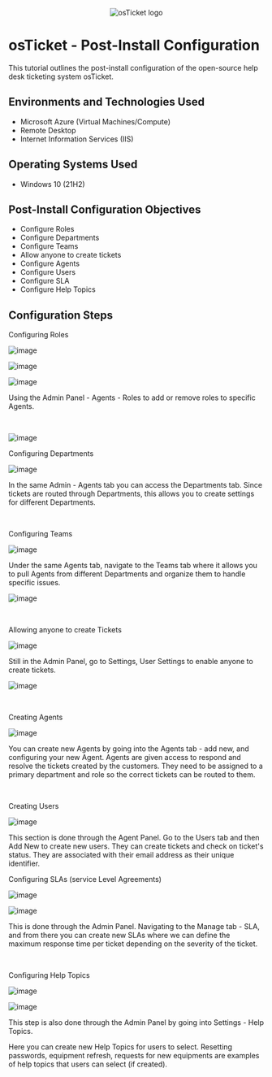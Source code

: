 <p align="center">
<img src="https://i.imgur.com/Clzj7Xs.png" alt="osTicket logo"/>
</p>

<h1>osTicket - Post-Install Configuration</h1>
This tutorial outlines the post-install configuration of the open-source help desk ticketing system osTicket.<br />


<h2>Environments and Technologies Used</h2>

- Microsoft Azure (Virtual Machines/Compute)
- Remote Desktop
- Internet Information Services (IIS)

<h2>Operating Systems Used </h2>

- Windows 10</b> (21H2)

<h2>Post-Install Configuration Objectives</h2>

- Configure Roles
- Configure Departments
- Configure Teams
- Allow anyone to create tickets
- Configure Agents
- Configure Users
- Configure SLA
- Configure Help Topics

<h2>Configuration Steps</h2>

Configuring Roles

![image](https://github.com/RafaBelmonte/osTicket-Post-Installation-Config/assets/170759303/2cd6cefb-3b31-4a2b-aa8d-7cff3ce4c481)

![image](https://github.com/RafaBelmonte/osTicket-Post-Installation-Config/assets/170759303/032a0b44-a61d-4f56-bbb2-d43e1696099d)

![image](https://github.com/RafaBelmonte/osTicket-Post-Installation-Config/assets/170759303/fe8a0af7-fea7-4c5e-914e-41be69aeb4a1)



Using the Admin Panel - Agents - Roles to add or remove roles to specific Agents.
</p>
<br />

![image](https://github.com/RafaBelmonte/osTicket-Post-Installation-Config/assets/170759303/aeed063c-240b-427b-b554-be29dc4b528d)


Configuring Departments

![image](https://github.com/RafaBelmonte/osTicket-Post-Installation-Config/assets/170759303/45e129d7-4f7f-4af1-886d-ac8b51cacdb0)

  
In the same Admin - Agents tab you can access the Departments tab. Since tickets are routed through Departments, this allows you to create settings for different Departments. 
</p>
<br />

Configuring Teams

![image](https://github.com/RafaBelmonte/osTicket-Post-Installation-Config/assets/170759303/8ef9beed-5c24-47f3-9dbb-6476c423c80a)

Under the same Agents tab, navigate to the Teams tab where it allows you to pull Agents from different Departments and organize them to handle specific issues.

![image](https://github.com/RafaBelmonte/osTicket-Post-Installation-Config/assets/170759303/c1201467-d149-44c2-ae73-5fb910b388fe)


</p>
<br />

Allowing anyone to create Tickets

![image](https://github.com/RafaBelmonte/osTicket-Post-Installation-Config/assets/170759303/d98ee10c-0936-45fc-a088-97b4f05545d6)

Still in the Admin Panel, go to Settings, User Settings to enable anyone to create tickets.

![image](https://github.com/RafaBelmonte/osTicket-Post-Installation-Config/assets/170759303/c0449ece-f792-4cab-8951-4aff2cb5d4d6)

</p>
<br />

Creating Agents

![image](https://github.com/RafaBelmonte/osTicket-Post-Installation-Config/assets/170759303/3009fa98-a67e-4308-9f3c-dbec3bc01a5d)

You can create new Agents by going into the Agents tab - add new, and configuring your new Agent. Agents are given access to respond and resolve the tickets created by the customers. They need to be assigned to a primary department and role so the correct tickets can be routed to them.
</p>
<br />

Creating Users

![image](https://github.com/RafaBelmonte/osTicket-Post-Installation-Config/assets/170759303/176ebab0-e50e-4c82-bab2-17ebf92ec065)

This section is done through the Agent Panel. Go to the Users tab and then Add New to create new users. They can create tickets and check on ticket's status. They are associated with their email address as their unique identifier.

Configuring SLAs (service Level Agreements)

![image](https://github.com/RafaBelmonte/osTicket-Post-Installation-Config/assets/170759303/2b58e70e-c15c-4b0b-9f1b-790afd7a19f0)

![image](https://github.com/RafaBelmonte/osTicket-Post-Installation-Config/assets/170759303/16ce593c-3c69-448b-84f2-cddd710e2bf7)


This is done through the Admin Panel. Navigating to the Manage tab - SLA, and from there you can create new SLAs where we can define the maximum response time per ticket depending on the severity of the ticket.
</p>
<br />

Configuring Help Topics

![image](https://github.com/RafaBelmonte/osTicket-Post-Installation-Config/assets/170759303/9413ff7c-b1a8-441b-9b8f-bbe539118d50)

![image](https://github.com/RafaBelmonte/osTicket-Post-Installation-Config/assets/170759303/c3786003-fe65-4ae8-ab57-f1619624b56b)


This step is also done through the Admin Panel by going into Settings - Help Topics.

Here you can create new Help Topics for users to select. Resetting passwords, equipment refresh, requests for new equipments are examples of help topics that users can select (if created).
</p>
<br />
